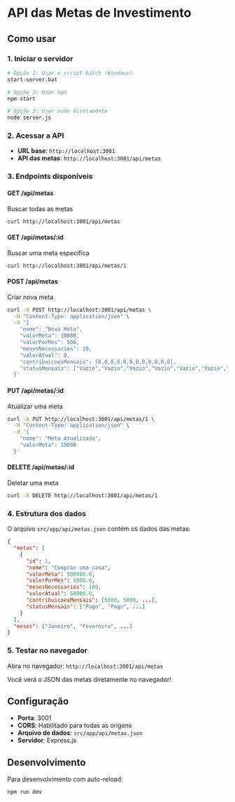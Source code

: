 # API das Metas de Investimento

## Como usar

### 1. Iniciar o servidor

```bash
# Opção 1: Usar o script batch (Windows)
start-server.bat

# Opção 2: Usar npm
npm start

# Opção 3: Usar node diretamente
node server.js
```

### 2. Acessar a API

- **URL base**: `http://localhost:3001`
- **API das metas**: `http://localhost:3001/api/metas`

### 3. Endpoints disponíveis

#### GET /api/metas

Buscar todas as metas

```bash
curl http://localhost:3001/api/metas
```

#### GET /api/metas/:id

Buscar uma meta específica

```bash
curl http://localhost:3001/api/metas/1
```

#### POST /api/metas

Criar nova meta

```bash
curl -X POST http://localhost:3001/api/metas \
  -H "Content-Type: application/json" \
  -d '{
    "nome": "Nova Meta",
    "valorMeta": 10000,
    "valorPorMes": 500,
    "mesesNecessarios": 20,
    "valorAtual": 0,
    "contribuicoesMensais": [0,0,0,0,0,0,0,0,0,0,0,0],
    "statusMensais": ["Vazio","Vazio","Vazio","Vazio","Vazio","Vazio","Vazio","Vazio","Vazio","Vazio","Vazio","Vazio"]
  }'
```

#### PUT /api/metas/:id

Atualizar uma meta

```bash
curl -X PUT http://localhost:3001/api/metas/1 \
  -H "Content-Type: application/json" \
  -d '{
    "nome": "Meta Atualizada",
    "valorMeta": 15000
  }'
```

#### DELETE /api/metas/:id

Deletar uma meta

```bash
curl -X DELETE http://localhost:3001/api/metas/1
```

### 4. Estrutura dos dados

O arquivo `src/app/api/metas.json` contém os dados das metas:

```json
{
  "metas": [
    {
      "id": 1,
      "nome": "Comprar uma casa",
      "valorMeta": 500000.0,
      "valorPorMes": 5000.0,
      "mesesNecessarios": 100,
      "valorAtual": 50000.0,
      "contribuicoesMensais": [5000, 5000, ...],
      "statusMensais": ["Pago", "Pago", ...]
    }
  ],
  "meses": ["Janeiro", "Fevereiro", ...]
}
```

### 5. Testar no navegador

Abra no navegador: `http://localhost:3001/api/metas`

Você verá o JSON das metas diretamente no navegador!

## Configuração

- **Porta**: 3001
- **CORS**: Habilitado para todas as origens
- **Arquivo de dados**: `src/app/api/metas.json`
- **Servidor**: Express.js

## Desenvolvimento

Para desenvolvimento com auto-reload:

```bash
npm run dev
```
